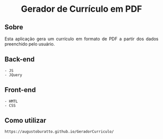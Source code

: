 <h1 align="center">
     Gerador de Currículo em PDF
</h1>

## Sobre
<p align="justify">
    Esta aplicação gera um currículo em formato de PDF a partir dos dados preenchido pelo usuário.
</p>

## Back-end
```
- JS
- JQuery
```

## Front-end
```
- HMTL
- CSS
```

## Como utilizar
```
https://augustoburatto.github.io/GeradorCurriculo/
```
